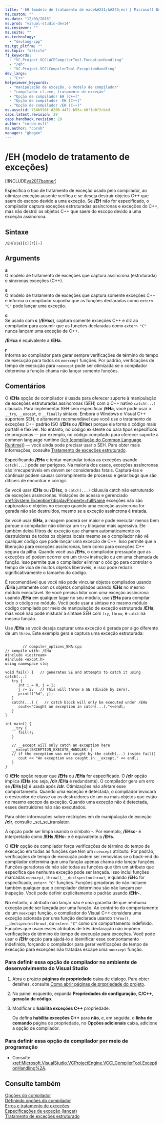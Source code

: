 ```yaml
---
title: "-EH (modelo de tratamento de exce&#231;&#245;es) | Microsoft Docs"
ms.custom: ""
ms.date: "12/03/2016"
ms.prod: "visual-studio-dev14"
ms.reviewer: ""
ms.suite: ""
ms.technology: 
  - "devlang-cpp"
ms.tgt_pltfrm: ""
ms.topic: "article"
f1_keywords: 
  - "VC.Project.VCCLWCECompilerTool.ExceptionHandling"
  - "/eh"
  - "VC.Project.VCCLCompilerTool.ExceptionHandling"
dev_langs: 
  - "C++"
helpviewer_keywords: 
  - "manipulação de exceção, o modelo de compilador"
  - "compilador cl.exe, tratamento de exceção"
  - "Opção de compilador EH [C++]"
  - "Opção de compilador -EH [C++]"
  - "Opção de compilador /EH (C++)"
ms.assetid: 754b916f-d206-4472-b55a-b6f1b0f2cb4d
caps.latest.revision: 29
caps.handback.revision: 29
author: "corob-msft"
ms.author: "corob"
manager: "ghogen"
---
```

# /EH (modelo de tratamento de exce&#231;&#245;es)
[!INCLUDE[vs2017banner](../../assembler/inline/includes/vs2017banner.md)]

Especifica o tipo de tratamento de exceção usado pelo compilador, ao otimizar exceção ausente verifica e se deseja destruir objetos C\+\+ que saem do escopo devido a uma exceção. Se **\/EH** não for especificado, o compilador captura exceções estruturadas assíncronas e exceções do C\+\+, mas não destrói os objetos C\+\+ que saem do escopo devido a uma exceção assíncrona.  
  
## Sintaxe  
  
```  
/EH{s|a}[c][r][-]  
```  
  
## Arguments  
 **a**  
 O modelo de tratamento de exceções que captura assíncrona \(estruturada\) e síncronas exceções \(C\+\+\).  
  
 **s**  
 O modelo de tratamento de exceções que captura somente exceções C\+\+ e informa o compilador suponha que as funções declaradas como `extern "C"` pode lançar uma exceção.  
  
 **c**  
 Se usado com **s** \(**\/EHsc**\), captura somente exceções C\+\+ e diz ao compilador para assumir que as funções declaradas como `extern "C"` nunca lançam uma exceção de C\+\+.  
  
 **\/EHca** é equivalente a **\/EHa**.  
  
 **r**  
 Informa ao compilador para gerar sempre verificações de término do tempo de execução para todos os `noexcept` funções. Por padrão, verificações de tempo de execução para `noexcept` pode ser otimizada se o compilador determina a função chama não lançar somente funções.  
  
## Comentários  
 O **\/EHa** opção de compilador é usada para oferecer suporte à manipulação de exceções estruturadas assíncronas \(SEH\) com o C\+\+ nativo `catch(...)` cláusula. Para implementar SEH sem especificar **\/EHa**, você pode usar o `__try`, `__except`, e `__finally` sintaxe. Embora o Windows e Visual C\+\+ suportem SEH, é altamente recomendável que você use o tratamento de exceções C\+\+ padrão ISO \(**\/EHs** ou **\/EHsc**\) porque ela torna o código mais portátil e flexível. No entanto, no código existente ou para tipos específicos de programas — por exemplo, no código compilado para oferecer suporte a common language runtime \([\/clr \(compilação do Common Language Runtime\)](../../build/reference/clr-common-language-runtime-compilation.md)\) — você ainda pode precisar usar o SEH. Para obter mais informações, consulte [Tratamento de exceções estruturado](../../cpp/structured-exception-handling-c-cpp.md).  
  
 Especificando **\/EHa** e tentar manipular todas as exceções usando `catch(...)` pode ser perigoso. Na maioria dos casos, exceções assíncronas são irrecuperáveis em devem ser consideradas fatais. Capturá\-las e continuar podem causar corrompimento de processo e gerar bugs que são difíceis de encontrar e corrigir.  
  
 Se você usar **\/EHs** ou **\/EHsc**, o `catch(...)` cláusula catch não estruturado de exceções assíncronas. Violações de acesso e gerenciado <xref:System.Exception?displayProperty=fullName> exceções não são capturadas e objetos no escopo quando uma exceção assíncrona for gerada não são destruídos, mesmo se a exceção assíncrona é tratada.  
  
 Se você usar **\/EHa**, a imagem poderá ser maior e pode executar menos bem porque o compilador não otimiza um `try` bloquear mais agressiva. Ele também deixa filtros de exceção que chamam automaticamente os destruidores de todos os objetos locais mesmo se o compilador não vê qualquer código que pode lançar uma exceção de C\+\+. Isso permite que a liberação para exceções assíncronas, bem como para exceções C\+\+ segura da pilha. Quando você usa **\/EHs**, o compilador pressupõe que as exceções só podem ocorrer em um `throw` instrução ou em uma chamada de função. Isso permite que o compilador eliminar o código para controlar o tempo de vida de muitos objetos liberáveis, e isso pode reduzir significativamente o tamanho do código.  
  
 É recomendável que você não pode vincular objetos compilados usando **\/EHa** juntamente com os objetos compilados usando **\/EHs** no mesmo módulo executável. Se você precisa lidar com uma exceção assíncrona usando **\/EHa** em qualquer lugar no seu módulo, use **\/EHa** para compilar todo o código no módulo. Você pode usar a sintaxe no mesmo módulo código compilado por meio de manipulação de exceção estruturada **\/EHs**, mas você não pode misturar a sintaxe SEH com `try`, `throw`, e `catch` na mesma função.  
  
 Use **\/EHa** se você deseja capturar uma exceção é gerada por algo diferente de um `throw`. Este exemplo gera e captura uma exceção estruturada:  
  
```  
  
        // compiler_options_EHA.cpp  
// compile with: /EHa  
#include <iostream>  
#include <excpt.h>  
using namespace std;  
  
void fail() {   // generates SE and attempts to catch it using catch(...)  
   try {  
      int i = 0, j = 1;  
      j /= i;   // This will throw a SE (divide by zero).  
      printf("%d", j);   
   }  
   catch(...) {   // catch block will only be executed under /EHa  
      cout<<"Caught an exception in catch(...)."<<endl;  
   }  
}  
  
int main() {  
   __try {  
      fail();   
   }  
  
   // __except will only catch an exception here  
   __except(EXCEPTION_EXECUTE_HANDLER) {     
   // if the exception was not caught by the catch(...) inside fail()  
      cout << "An exception was caught in __except." << endl;  
   }  
}  
```  
  
 O **\/EHc** opção requer que **\/EHs** ou **\/EHa** for especificado. O **\/clr** opção implica **\/EHa** \(ou seja, **\/clr \/EHa** é redundante\). O compilador gera um erro se **\/EHs \[c\]** é usada após **\/clr**. Otimizações não afetam esse comportamento. Quando uma exceção é detectada, o compilador invocará o destruidor de classe ou os destruidores de um ou mais objetos que estão no mesmo escopo da exceção. Quando uma exceção não é detectada, esses destruidores não são executados.  
  
 Para obter informações sobre restrições em de manipulação de exceção **\/clr**, consulte [\_set\_se\_translator](../../c-runtime-library/reference/set-se-translator.md).  
  
 A opção pode ser limpa usando o símbolo **\-**. Por exemplo, **\/EHsc\-** é interpretado como **\/EHs \/EHc\-** e é equivalente a **\/EHs**.  
  
 O **\/EHr** opção de compilador força verificações de término do tempo de execução em todas as funções que têm um `noexcept` atributo. Por padrão, verificações de tempo de execução podem ser removidas se o back\-end do compilador determina que uma função apenas chama *não lançar* funções. Funções geradoras de não são todas as funções que têm um atributo que especifica que nenhuma exceção pode ser lançada. Isso inclui funções marcadas `noexcept`, `throw()`, `__declspec(nothrow)`, e quando **\/EHc** for especificado, `extern "C"` funções. Funções geradoras de não incluem também qualquer que o compilador determinou são não lançam por inspeção. Você pode definir explicitamente o padrão usando **\/EHr\-**.  
  
 No entanto, o atributo não lançar não é uma garantia de que nenhuma exceção pode ser lançada por uma função. Ao contrário do comportamento de um `noexcept` função, o compilador do Visual C\+\+ considera uma exceção acionada por uma função declarada usando `throw()`, `__declspec(nothrow)`, ou `extern "C"` como um comportamento indefinido. Funções que usam esses atributos de três declaração não impõem verificações de término do tempo de execução para exceções. Você pode usar o **\/EHr** opção para ajudá\-lo a identificar esse comportamento indefinido, forçando o compilador para gerar verificações de tempo de execução para exceções não tratadas escape uma `noexcept` função.  
  
### Para definir essa opção de compilador no ambiente de desenvolvimento do Visual Studio  
  
1.  Abra o projeto **páginas de propriedade** caixa de diálogo. Para obter detalhes, consulte [Como abrir páginas de propriedade do projeto](../../misc/how-to-open-project-property-pages.md).  
  
2.  No painel esquerdo, expanda **Propriedades de configuração**, **C\/C\+\+**, **geração de código**.  
  
3.  Modificar o **habilita exceções C\+\+** propriedade.  
  
     Ou defina **habilita exceções C\+\+** para **não**, e, em seguida, o **linha de comando** página de propriedade, no **Opções adicionais** caixa, adicione a opção de compilador.  
  
### Para definir essa opção de compilador por meio de programação  
  
-   Consulte <xref:Microsoft.VisualStudio.VCProjectEngine.VCCLCompilerTool.ExceptionHandling%2A>.  
  
## Consulte também  
 [Opções do compilador](../../build/reference/compiler-options.md)   
 [Definindo opções do compilador](../Topic/Setting%20Compiler%20Options.md)   
 [Erros e tratamento de exceções](../../cpp/errors-and-exception-handling-modern-cpp.md)   
 [Especificações de exceção \(lançar\)](../../cpp/exception-specifications-throw-cpp.md)   
 [Tratamento de exceções estruturado](../../cpp/structured-exception-handling-c-cpp.md)